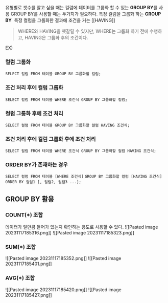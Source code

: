 유형별로 갯수를 알고 싶을 때는 컬럼에 데이터를 그룹화 할 수 있는 **GROUP BY**를 사용
GROUP BY를 사용할 때는 두가지가 필요하다.
특정 컬럼을 그룹화 하는 **GROUP BY** 
특정 컬럼을 그룹화한 결과에 조건을 거는 [[HAVING]]

> WHERE와 HAVING을 헷갈릴 수 있지만, WHERE는 그룹화 하기 전에 수행하고, HAVING은 그룹화 후의 조건이다.

EX)
### 컬럼 그룹화
`SELECT 컬럼 FROM 테이블 GROUP BY 그룹화할 컬럼;`
### 조건 처리 후에 컬럼 그룹화
`SELECT 컬럼 FROM 테이블 WHERE 조건식 GROUP BY 그룹화할 컬럼;`
### 컬럼 그룹화 후에 조건 처리
`SELECT 컬럼 FROM 테이블 GROUP BY 그룹화할 컬럼 HAVING 조건식;`
### 조건 처리 후에 컬럼 그룹화 후에 조건 처리
`SELECT 컬럼 FROM 테이블 WHERE 조건식 GROUP BY 그룹화할 컬럼 HAVING 조건식;`
### ORDER BY가 존재하는 경우
`SELECT 컬럼 FROM 테이블 [WHERE 조건식]`
`GROUP BY 그룹화할 컬럼 [HAVING 조건식] ORDER BY 컬럼1 [, 컬럼2, 컬럼3 ...];`


## GROUP BY 활용

### COUNT(\*) 조합
데이터가 얼만큼 들어가 있는지 확인하는 용도로 사용할 수 있다.
![[Pasted image 20231117185316.png]]
![[Pasted image 20231117185323.png]]

### SUM(\*) 조합
![[Pasted image 20231117185352.png]]
![[Pasted image 20231117185401.png]]

### AVG(\*) 조합
![[Pasted image 20231117185420.png]]
![[Pasted image 20231117185427.png]]